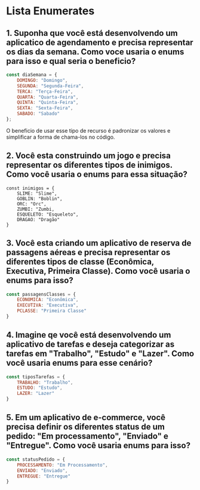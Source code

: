 # Lista Enumerates

## 1. Suponha que você está desenvolvendo um aplicatico de agendamento e precisa representar os dias da semana. Como voce usaria o enums para isso e qual seria o beneficio?

```js
const diaSemana = {
    DOMINGO: "Domingo",
    SEGUNDA: "Segunda-Feira",
    TERCA: "Terça-Feira",
    QUARTA: "Quarta-Feira",
    QUINTA: "Quinta-Feira",
    SEXTA: "Sexta-Feira",
    SABADO: "Sabado"
};
```
O beneficio de usar esse tipo de recurso é padronizar os valores e simplificar a forma de chama-los no código.

## 2. Você esta construindo um jogo e precisa representar os diferentes tipos de inimigos. Como você usaria o enums para essa situação?

```
const inimigos = {
    SLIME: "Slime",
    GOBLIN: "Boblin",
    ORC: "Orc",
    ZUMBI: "Zumbi,
    ESQUELETO: "Esqueleto",
    DRAGAO: "Dragão"
}
```

## 3. Você esta criando um aplicativo de reserva de passagens aéreas e precisa representar os diferentes tipos de classe (Econômica, Executiva, Primeira Classe). Como você usaria o enums para isso?

```js
const passagensClasses = {
    ECONOMICA: "Econômica",
    EXECUTIVA: "Executiva",
    PCLASSE: "Primeira Classe"
}
```

## 4. Imagine qe você está desenvolvendo um aplicativo de tarefas e deseja categorizar as tarefas em "Trabalho", "Estudo" e "Lazer". Como você usaria enums para esse cenário?

```js
const tiposTarefas = {
    TRABALHO: "Trabalho",
    ESTUDO: "Estudo",
    LAZER: "Lazer"
}
```

## 5. Em um aplicativo de e-commerce, você precisa definir os diferentes status de um pedido: "Em processamento", "Enviado" e "Entregue". Como você usaria enums para isso?

```js
const statusPedido = {
    PROCESSAMENTO: "Em Processamento",
    ENVIADO: "Enviado",
    ENTREGUE: "Entregue"
}
```